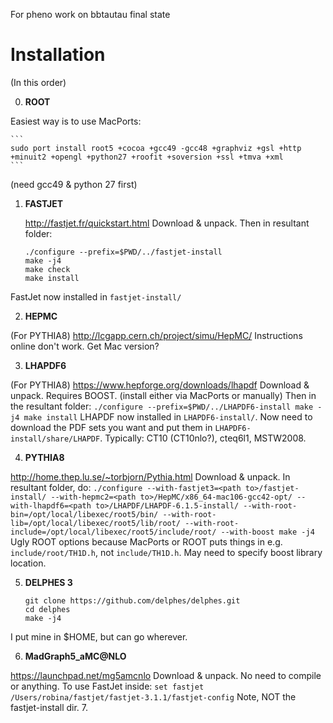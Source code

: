 For pheno work on bbtautau final state

# Installation
(In this order)

0. __ROOT__

Easiest way is to use MacPorts:

    ```
    sudo port install root5 +cocoa +gcc49 -gcc48 +graphviz +gsl +http +minuit2 +opengl +python27 +roofit +soversion +ssl +tmva +xml
    ```
(need gcc49 & python 27 first)

1. __FASTJET__

    http://fastjet.fr/quickstart.html
    Download & unpack.
    Then in resultant folder:

    ```
    ./configure --prefix=$PWD/../fastjet-install
    make -j4
    make check
    make install
    ```
FastJet now installed in `fastjet-install/`

2. __HEPMC__

(For PYTHIA8)
http://lcgapp.cern.ch/project/simu/HepMC/
Instructions online don't work. Get Mac version?

3. __LHAPDF6__

(For PYTHIA8)
https://www.hepforge.org/downloads/lhapdf
Download & unpack.
Requires BOOST. (install either via MacPorts or manually)
Then in the resultant folder:
    ```
    ./configure --prefix=$PWD/../LHAPDF6-install
    make -j4
    make install
    ```
LHAPDF now installed in `LHAPDF6-install/`. Now need to download the PDF sets you want and put them in `LHAPDF6-install/share/LHAPDF`. Typically: CT10 (CT10nlo?), cteq6l1, MSTW2008.

4. __PYTHIA8__

http://home.thep.lu.se/~torbjorn/Pythia.html
Download & unpack. In resultant folder, do:
    ```
    ./configure --with-fastjet3=<path to>/fastjet-install/ --with-hepmc2=<path to>/HepMC/x86_64-mac106-gcc42-opt/ --with-lhapdf6=<path to>/LHAPDF/LHAPDF-6.1.5-install/ --with-root-bin=/opt/local/libexec/root5/bin/ --with-root-lib=/opt/local/libexec/root5/lib/root/ --with-root-include=/opt/local/libexec/root5/include/root/ --with-boost
    make -j4
    ```
Ugly ROOT options because MacPorts or ROOT puts things in e.g. `include/root/TH1D.h`, not `include/TH1D.h`. May need to specify boost library location.

5. __DELPHES 3__

    ```
    git clone https://github.com/delphes/delphes.git
    cd delphes
    make -j4
    ```
I put mine in $HOME, but can go wherever.

6. __MadGraph5_aMC@NLO__

https://launchpad.net/mg5amcnlo
Download & unpack. No need to compile or anything.
To use FastJet inside:
    ```
    set fastjet /Users/robina/fastjet/fastjet-3.1.1/fastjet-config
    ```
Note, NOT the fastjet-install dir.
7.